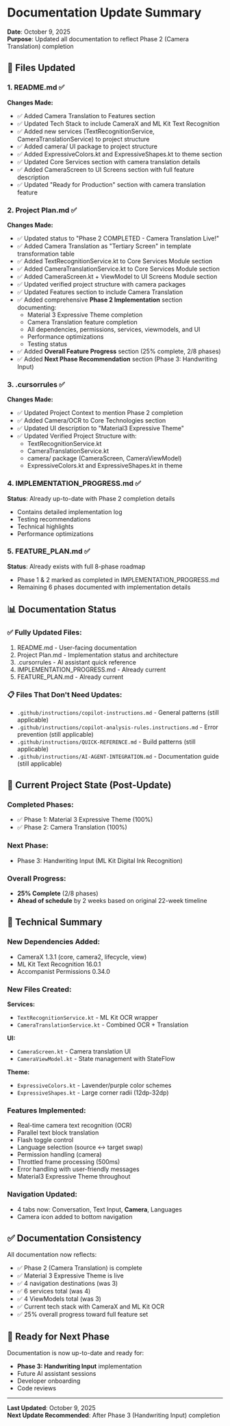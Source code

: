 # Documentation Update Summary
**Date**: October 9, 2025  
**Purpose**: Updated all documentation to reflect Phase 2 (Camera Translation) completion

## 📝 Files Updated

### 1. README.md ✅
**Changes Made:**
- ✅ Added Camera Translation to Features section
- ✅ Updated Tech Stack to include CameraX and ML Kit Text Recognition
- ✅ Added new services (TextRecognitionService, CameraTranslationService) to project structure
- ✅ Added camera/ UI package to project structure
- ✅ Added ExpressiveColors.kt and ExpressiveShapes.kt to theme section
- ✅ Updated Core Services section with camera translation details
- ✅ Added CameraScreen to UI Screens section with full feature description
- ✅ Updated "Ready for Production" section with camera translation feature

### 2. Project Plan.md ✅
**Changes Made:**
- ✅ Updated status to "Phase 2 COMPLETED - Camera Translation Live!"
- ✅ Added Camera Translation as "Tertiary Screen" in template transformation table
- ✅ Added TextRecognitionService.kt to Core Services Module section
- ✅ Added CameraTranslationService.kt to Core Services Module section
- ✅ Added CameraScreen.kt + ViewModel to UI Screens Module section
- ✅ Updated verified project structure with camera packages
- ✅ Updated Features section to include Camera Translation
- ✅ Added comprehensive **Phase 2 Implementation** section documenting:
  - Material 3 Expressive Theme completion
  - Camera Translation feature completion
  - All dependencies, permissions, services, viewmodels, and UI
  - Performance optimizations
  - Testing status
- ✅ Added **Overall Feature Progress** section (25% complete, 2/8 phases)
- ✅ Added **Next Phase Recommendation** section (Phase 3: Handwriting Input)

### 3. .cursorrules ✅
**Changes Made:**
- ✅ Updated Project Context to mention Phase 2 completion
- ✅ Added Camera/OCR to Core Technologies section
- ✅ Updated UI description to "Material3 Expressive Theme"
- ✅ Updated Verified Project Structure with:
  - TextRecognitionService.kt
  - CameraTranslationService.kt
  - camera/ package (CameraScreen, CameraViewModel)
  - ExpressiveColors.kt and ExpressiveShapes.kt in theme

### 4. IMPLEMENTATION_PROGRESS.md ✅
**Status**: Already up-to-date with Phase 2 completion details
- Contains detailed implementation log
- Testing recommendations
- Technical highlights
- Performance optimizations

### 5. FEATURE_PLAN.md ✅
**Status**: Already exists with full 8-phase roadmap
- Phase 1 & 2 marked as completed in IMPLEMENTATION_PROGRESS.md
- Remaining 6 phases documented with implementation details

## 📊 Documentation Status

### ✅ Fully Updated Files:
1. README.md - User-facing documentation
2. Project Plan.md - Implementation status and architecture
3. .cursorrules - AI assistant quick reference
4. IMPLEMENTATION_PROGRESS.md - Already current
5. FEATURE_PLAN.md - Already current

### 📋 Files That Don't Need Updates:
- `.github/instructions/copilot-instructions.md` - General patterns (still applicable)
- `.github/instructions/copilot-analysis-rules.instructions.md` - Error prevention (still applicable)
- `.github/instructions/QUICK-REFERENCE.md` - Build patterns (still applicable)
- `.github/instructions/AI-AGENT-INTEGRATION.md` - Documentation guide (still applicable)

## 🎯 Current Project State (Post-Update)

### Completed Phases:
- ✅ Phase 1: Material 3 Expressive Theme (100%)
- ✅ Phase 2: Camera Translation (100%)

### Next Phase:
- Phase 3: Handwriting Input (ML Kit Digital Ink Recognition)

### Overall Progress:
- **25% Complete** (2/8 phases)
- **Ahead of schedule** by 2 weeks based on original 22-week timeline

## 🔧 Technical Summary

### New Dependencies Added:
- CameraX 1.3.1 (core, camera2, lifecycle, view)
- ML Kit Text Recognition 16.0.1
- Accompanist Permissions 0.34.0

### New Files Created:
**Services:**
- `TextRecognitionService.kt` - ML Kit OCR wrapper
- `CameraTranslationService.kt` - Combined OCR + Translation

**UI:**
- `CameraScreen.kt` - Camera translation UI
- `CameraViewModel.kt` - State management with StateFlow

**Theme:**
- `ExpressiveColors.kt` - Lavender/purple color schemes
- `ExpressiveShapes.kt` - Large corner radii (12dp-32dp)

### Features Implemented:
- Real-time camera text recognition (OCR)
- Parallel text block translation
- Flash toggle control
- Language selection (source ↔ target swap)
- Permission handling (camera)
- Throttled frame processing (500ms)
- Error handling with user-friendly messages
- Material3 Expressive Theme throughout

### Navigation Updated:
- 4 tabs now: Conversation, Text Input, **Camera**, Languages
- Camera icon added to bottom navigation

## ✅ Documentation Consistency

All documentation now reflects:
- ✅ Phase 2 (Camera Translation) is complete
- ✅ Material 3 Expressive Theme is live
- ✅ 4 navigation destinations (was 3)
- ✅ 6 services total (was 4)
- ✅ 4 ViewModels total (was 3)
- ✅ Current tech stack with CameraX and ML Kit OCR
- ✅ 25% overall progress toward full feature set

## 🚀 Ready for Next Phase

Documentation is now up-to-date and ready for:
- **Phase 3: Handwriting Input** implementation
- Future AI assistant sessions
- Developer onboarding
- Code reviews

---

**Last Updated**: October 9, 2025  
**Next Update Recommended**: After Phase 3 (Handwriting Input) completion

